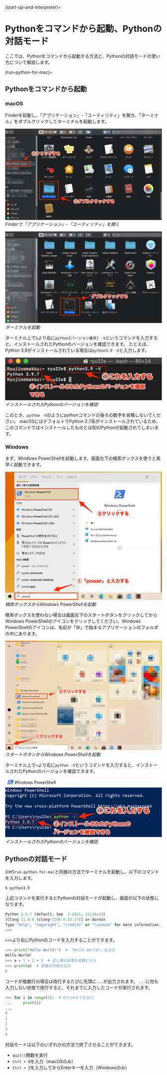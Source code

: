 (start-up-and-interpreter)=

# Pythonをコマンドから起動、Pythonの対話モード

ここでは、Pythonをコマンドから起動する方法と、Pythonの対話モードの使い方について解説します。

(run-python-for-mac)=
## Pythonをコマンドから起動

### macOS
Finderを起動し、「アプリケーション」-「ユーティリティ」を開き、「ターミナル」をダブルクリックしてターミナルを起動します。

![Finderで「アプリケーション」-「ユーティリティ」を開く](./images/run-python-for-mac-1.png)
*Finderで「アプリケーション」-「ユーティリティ」を開く*

![ターミナルを起動](./images/run-python-for-mac-2.png)
*ターミナルを起動*

ターミナル上で`$`より右に`python{バージョン番号} -V`というコマンドを入力すると、インストールされたPythonのバージョンを確認できます。
たとえば、Python 3.9がインストールされている場合は`python3.9 -V`と入力します。

![インストールされたPythonのバージョンを確認](./images/show-python-version-for-mac.png)
*インストールされたPythonのバージョンを確認*

このとき、`python -V`のようにpythonコマンドの後ろの数字を省略しないでください。
macOSにはデフォルトでPython 2.7系がインストールされているため、このコマンドではインストールしたものとは別のPythonが起動されてしまいます。

### Windows
まず、Windows PowerShellを起動します。画面左下の検索ボックスを使うと素早く起動できます。

![検索ボックスからWindows PowerShellを起動](./images/run-python-for-win-1.png)
*検索ボックスからWindows PowerShellを起動*

検索ボックスを使わない場合は画面左下のスタートボタンをクリックしてからWindows PowerShellのアイコンをクリックしてください。Windows PowerShellのアイコンは、名前が「W」で始まるアプリケーションのフォルダの中にあります。

![スタートボタンからWindows PowerShellを起動](./images/run-python-for-win-2.png)
*スタートボタンからWindows PowerShellを起動*

ターミナル上で`>`より右に`python -V`というコマンドを入力すると、インストールされたPythonのバージョンを確認できます。

![インストールされたPythonのバージョンを確認](./images/show-python-version-for-win.png)
*インストールされたPythonのバージョンを確認*

## Pythonの対話モード

{ref}`run-python-for-mac`と同様の方法でターミナルを起動し、以下のコマンドを入力します。

```console
$ python3.9
```

上記コマンドを実行するとPythonの対話モードが起動し、画面が以下の状態になります。

```python
Python 3.9.7 (default, Sep  3 2021, 12:36:14)
[Clang 11.0.0 (clang-1100.0.33.17)] on darwin
Type "help", "copyright", "credits" or "license" for more information.
>>>
```

`>>>`より右にPythonのコードを入力することができます。

```python
>>> print("Hello World!")  # 「Hello World!」を出力
Hello World!
>>> a = 1 + 2 + 3  # 足し算の結果を変数に代入
>>> print(a)  # 変数の内容を出力
6
```

コードが複数行の場合は改行するたびに先頭に`...`が出力されます。
`...`に何も入力しない状態で改行すると、それまでに入力したコードが実行されます。

```python
>>> for i in range(5):  # 0から4までを出力
...     print(i)
...
0
1
2
3
4
```

対話モードは以下のいずれかの方法で終了させることができます。

* `quit()`関数を実行
* `Ctrl + D`を入力（macOSのみ）
* `Ctrl + Z`を入力してからEnterキーを入力（Windowsのみ）
